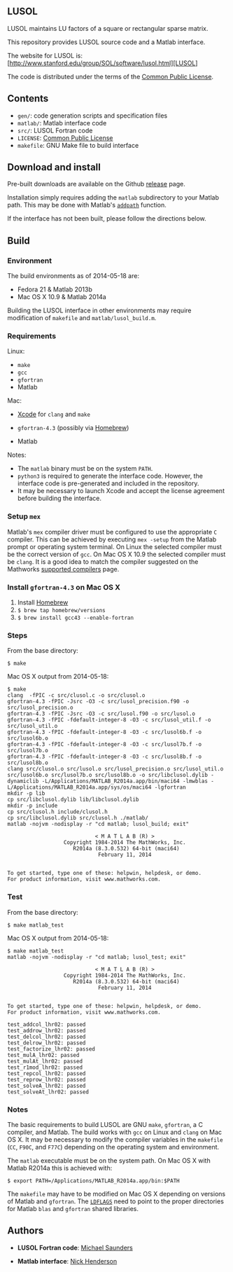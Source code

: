 ## LUSOL

LUSOL maintains LU factors of a square or rectangular sparse matrix.

This repository provides LUSOL source code and a Matlab interface.

The website for LUSOL is: [http://www.stanford.edu/group/SOL/software/lusol.html][LUSOL]

The code is distributed under the terms of the [Common Public License][CPL].

  [LUSOL]: http://www.stanford.edu/group/SOL/software/lusol.html
  [CPL]: http://www.ibm.com/developerworks/library/os-cpl.html

## Contents

* `gen/`: code generation scripts and specification files
* `matlab/`: Matlab interface code
* `src/`: LUSOL Fortran code
* `LICENSE`: [Common Public License][CPL]
* `makefile`: GNU Make file to build interface

## Download and install

Pre-built downloads are available on the Github [release][RELEASE] page.

Installation simply requires adding the `matlab` subdirectory to your Matlab
path.  This may be done with Matlab's [`addpath`][ADDPATH] function.

If the interface has not been built, please follow the directions below.

  [RELEASE]: https://github.com/nwh/lusol/releases
  [ADDPATH]: http://www.mathworks.com/help/matlab/ref/addpath.html

## Build

### Environment

The build environments as of 2014-05-18 are:

- Fedora 21 & Matlab 2013b
- Mac OS X 10.9 & Matlab 2014a

Building the LUSOL interface in other environments may require modification of
`makefile` and `matlab/lusol_build.m`.

### Requirements

Linux:

* `make`
* `gcc`
* `gfortran`
* Matlab

Mac:

* [Xcode][XC] for `clang` and `make`
* `gfortran-4.3` (possibly via [Homebrew][HB])
* Matlab

  [HB]: http://brew.sh/
  [XC]: http://itunes.apple.com/us/app/xcode/id497799835

Notes:

* The `matlab` binary must be on the system `PATH`.
* `python3` is required to generate the interface code.  However, the interface
  code is pre-generated and included in the repository.
* It may be necessary to launch Xcode and accept the license agreement before
  building the interface.

### Setup `mex`

Matlab's `mex` compiler driver must be configured to use the appropriate `C`
compiler.  This can be achieved by executing `mex -setup` from the Matlab prompt
or operating system terminal.  On Linux the selected compiler must be the
correct version of `gcc`.  On Mac OS X 10.9 the selected compiler must be
`clang`.  It is a good idea to match the compiler suggested on the Mathworks
[supported compilers][MC] page.

  [MC]: http://www.mathworks.com/support/compilers/

### Install `gfortran-4.3` on Mac OS X

1. Install [Homebrew][HB]
2. `$ brew tap homebrew/versions`
3. `$ brew install gcc43 --enable-fortran`

### Steps

From the base directory:

```
$ make
```

Mac OS X output from 2014-05-18:

```
$ make
clang  -fPIC -c src/clusol.c -o src/clusol.o
gfortran-4.3 -fPIC -Jsrc -O3 -c src/lusol_precision.f90 -o src/lusol_precision.o
gfortran-4.3 -fPIC -Jsrc -O3 -c src/lusol.f90 -o src/lusol.o
gfortran-4.3 -fPIC -fdefault-integer-8 -O3 -c src/lusol_util.f -o src/lusol_util.o
gfortran-4.3 -fPIC -fdefault-integer-8 -O3 -c src/lusol6b.f -o src/lusol6b.o
gfortran-4.3 -fPIC -fdefault-integer-8 -O3 -c src/lusol7b.f -o src/lusol7b.o
gfortran-4.3 -fPIC -fdefault-integer-8 -O3 -c src/lusol8b.f -o src/lusol8b.o
clang src/clusol.o src/lusol.o src/lusol_precision.o src/lusol_util.o src/lusol6b.o src/lusol7b.o src/lusol8b.o -o src/libclusol.dylib -dynamiclib -L/Applications/MATLAB_R2014a.app/bin/maci64 -lmwblas -L/Applications/MATLAB_R2014a.app/sys/os/maci64 -lgfortran
mkdir -p lib
cp src/libclusol.dylib lib/libclusol.dylib
mkdir -p include
cp src/clusol.h include/clusol.h
cp src/libclusol.dylib src/clusol.h ./matlab/
matlab -nojvm -nodisplay -r "cd matlab; lusol_build; exit"

                            < M A T L A B (R) >
                  Copyright 1984-2014 The MathWorks, Inc.
                     R2014a (8.3.0.532) 64-bit (maci64)
                             February 11, 2014


To get started, type one of these: helpwin, helpdesk, or demo.
For product information, visit www.mathworks.com.
```

### Test

From the base directory:

```
$ make matlab_test
```

Mac OS X output from 2014-05-18:

```
$ make matlab_test
matlab -nojvm -nodisplay -r "cd matlab; lusol_test; exit"

                            < M A T L A B (R) >
                  Copyright 1984-2014 The MathWorks, Inc.
                     R2014a (8.3.0.532) 64-bit (maci64)
                             February 11, 2014


To get started, type one of these: helpwin, helpdesk, or demo.
For product information, visit www.mathworks.com.

test_addcol_lhr02: passed
test_addrow_lhr02: passed
test_delcol_lhr02: passed
test_delrow_lhr02: passed
test_factorize_lhr02: passed
test_mulA_lhr02: passed
test_mulAt_lhr02: passed
test_r1mod_lhr02: passed
test_repcol_lhr02: passed
test_reprow_lhr02: passed
test_solveA_lhr02: passed
test_solveAt_lhr02: passed
```

### Notes

The basic requirements to build LUSOL are GNU `make`, `gfortran`, a C compiler,
and Matlab.  The build works with `gcc` on Linux and `clang` on Mac OS X.  It
may be necessary to modify the compiler variables in the `makefile` (`CC`,
`F90C`, and `F77C`) depending on the operating system and environment.

The `matlab` executable must be on the system path.  On Mac OS X with Matlab
R2014a this is achieved with:

```
$ export PATH=/Applications/MATLAB_R2014a.app/bin:$PATH
```

The `makefile` may have to be modified on Mac OS X depending on versions of
Matlab and `gfortran`.  The [`LDFLAGS`][LDFLAGS] need to point to the proper
directories for Matlab `blas` and `gfortran` shared libraries.

  [LDFLAGS]: https://github.com/nwh/lusol/blob/master/makefile#L58

## Authors

* **LUSOL Fortran code**: [Michael Saunders][MS]
* **Matlab interface**: [Nick Henderson][NWH]

  [MS]: http://www.stanford.edu/~saunders/
  [NWH]: http://www.stanford.edu/~nwh/
